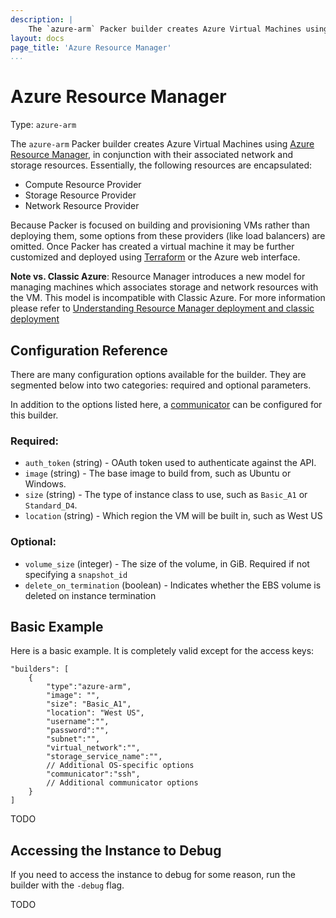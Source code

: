 ```yaml
---
description: |
    The `azure-arm` Packer builder creates Azure Virtual Machines using Azure Resource Manager.
layout: docs
page_title: 'Azure Resource Manager'
...
```


# Azure Resource Manager

Type: `azure-arm`

The `azure-arm` Packer builder creates Azure Virtual Machines using [Azure Resource Manager](https://azure.microsoft.com/en-us/documentation/articles/resource-group-overview/), in conjunction with their associated network and storage resources. Essentially, the following resources are encapsulated:

- Compute Resource Provider
- Storage Resource Provider
- Network Resource Provider

Because Packer is focused on building and provisioning VMs rather than deploying them, some options from these providers (like load balancers) are omitted. Once Packer has created a virtual machine it may be further customized and deployed using [Terraform](https://www.terraform.io/docs/providers/azure/index.html) or the Azure web interface.

**Note vs. Classic Azure**: Resource Manager introduces a new model for managing machines which associates storage and network resources with the VM. This model is incompatible with Classic Azure. For more information please refer to [Understanding Resource Manager deployment and classic deployment](https://azure.microsoft.com/en-us/documentation/articles/resource-manager-deployment-model/)

## Configuration Reference

There are many configuration options available for the builder. They are
segmented below into two categories: required and optional parameters.

In addition to the options listed here, a
[communicator](/docs/templates/communicator.html) can be configured for this
builder.

### Required:

-   `auth_token` (string) - OAuth token used to authenticate against the API.
-   `image` (string) - The base image to build from, such as Ubuntu or Windows.
-   `size` (string) - The type of instance class to use, such as `Basic_A1` or `Standard_D4`.
-   `location` (string) - Which region the VM will be built in, such as West US

### Optional:

-   `volume_size` (integer) - The size of the volume, in GiB. Required if not
    specifying a `snapshot_id`
-   `delete_on_termination` (boolean) - Indicates whether the EBS volume is
    deleted on instance termination

## Basic Example

Here is a basic example. It is completely valid except for the access keys:

``` {.javascript}
"builders": [
    {
        "type":"azure-arm",
        "image": "",
        "size": "Basic_A1",
        "location": "West US",
        "username":"",
        "password":"",
        "subnet":"",
        "virtual_network":"",
        "storage_service_name":"",
        // Additional OS-specific options
        "communicator":"ssh",
        // Additional communicator options
    }
]
```

TODO

## Accessing the Instance to Debug

If you need to access the instance to debug for some reason, run the builder
with the `-debug` flag.

TODO
